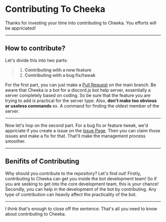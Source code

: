# Contributing To Cheeka

Thanks for investing your time into contributing to Cheeka. You efforts will be appriciated!

---

## How to contribute?

Let's divide this into two parts:

> 1. **Contributing with a new feature**
> 2. **Contributing with a bug fix/tweak**

For the first part, you can just make a [Pull Request](https://github.com/ImagineGamingPlay/Cheeku-Development/pulls) on the main branch. Be aware that Cheeka is a bot for a discord.js bot help server, essentially a server completely based on coding. So be sure that the feature you are trying to add is practical for the server type. Also, **don't make too obvious or useless commands** ex. A command for finding the oldest member of the server.

---

Now let's hop on the second part. For a bug fix or feature tweak, we'd appriciate if you create a issue on the [Issue Page](https://github.com/ImagineGamingPlay/Cheeku-Development/issues). Then you can claim those issues and make a fix for that. That'll make the management process smoother.

---

## Benifits of Contributing

Why should you contribute to the repository? Let's find out! Firstly, contributing to Cheeka can get you inside the bot development team! So if you are seeking to get into the core development team, this is your chance! Secondly, you can help in the development of the bot by contributing. Any type of contribution can heavily affect the practicality of the bot.

---

I think that's enough to close off the sentence. That's all you need to know about contributing to Cheeka.

